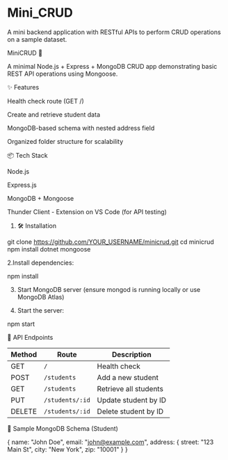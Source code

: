 # Mini_CRUD
A mini backend application with RESTful APIs to perform CRUD operations on a sample dataset.


MiniCRUD 🚀

A minimal Node.js + Express + MongoDB CRUD app demonstrating basic REST API operations using Mongoose.


✨ Features

Health check route (GET /)

Create and retrieve student data

MongoDB-based schema with nested address field

Organized folder structure for scalability


📦 Tech Stack

Node.js

Express.js

MongoDB + Mongoose

Thunder Client - Extension on VS Code (for API testing)



1. 🛠️ Installation

git clone https://github.com/YOUR_USERNAME/minicrud.git
cd minicrud
npm install dotnet mongoose


2.Install dependencies:


npm install


3. Start MongoDB server (ensure mongod is running locally or use MongoDB Atlas)

4. Start the server:


npm start



🚀 API Endpoints


| Method | Route           | Description           |
| ------ | --------------- | --------------------- |
| GET    | `/`             | Health check          |
| POST   | `/students`     | Add a new student     |
| GET    | `/students`     | Retrieve all students |
| PUT    | `/students/:id` | Update student by ID  |
| DELETE | `/students/:id` | Delete student by ID  |



🧪 Sample MongoDB Schema (Student)

{
  name: "John Doe",
  email: "john@example.com",
  address: {
    street: "123 Main St",
    city: "New York",
    zip: "10001"
  }
}
